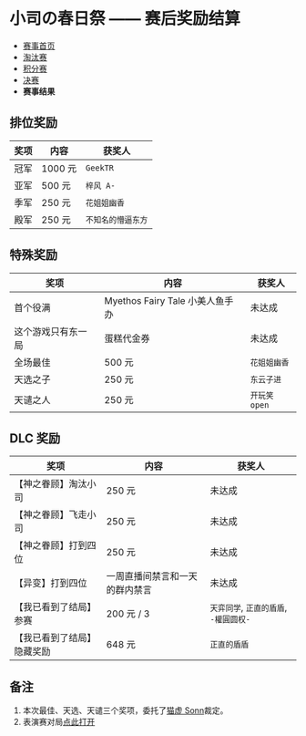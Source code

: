 # 小司の春日祭 —— 赛后奖励结算

- [赛事首页](./)
- [淘汰赛](./stage-1.md)
- [积分赛](./stage-2.md)
- [决赛](./stage-3.md)
- **赛事结果**

## 排位奖励

| 奖项 | 内容    | 获奖人             |
| ---- | ------- | ------------------ |
| 冠军 | 1000 元 | `GeekTR`           |
| 亚军 | 500 元  | `梓风 A-`          |
| 季军 | 250 元  | `花姐姐幽香`       |
| 殿军 | 250 元  | `不知名的懵逼东方` |

## 特殊奖励

| 奖项               | 内容                            | 获奖人       |
| ------------------ | ------------------------------- | ------------ |
| 首个役满           | Myethos Fairy Tale 小美人鱼手办 | 未达成       |
| 这个游戏只有东一局 | 蛋糕代金券                      | 未达成       |
| 全场最佳           | 500 元                          | `花姐姐幽香` |
| 天选之子           | 250 元                          | `东云子进`   |
| 天谴之人           | 250 元                          | `开玩笑open` |

## DLC 奖励

| 奖项                       | 内容                           | 获奖人                                 |
| -------------------------- | ------------------------------ | -------------------------------------- |
| 【神之眷顾】淘汰小司       | 250 元                         | 未达成                                 |
| 【神之眷顾】飞走小司       | 250 元                         | 未达成                                 |
| 【神之眷顾】打到四位       | 250 元                         | 未达成                                 |
| 【异变】打到四位           | 一周直播间禁言和一天的群内禁言 | 未达成                                 |
| 【我已看到了结局】参赛     | 200 元 / 3                     | `天弈同学`, `正直的盾盾`, `-權圓圆权-` |
| 【我已看到了结局】隐藏奖励 | 648 元                         | `正直的盾盾`                           |

## 备注

1. 本次最佳、天选、天谴三个奖项，委托了[猫虚 Sonn](https://space.bilibili.com/197492151)裁定。
2. 表演赛对局[点此打开](https://game.maj-soul.com/1/?paipu=210220-8e0c8001-fca1-4f7e-b677-750b9cea1980_a19671674)
